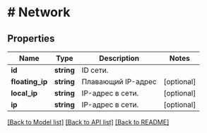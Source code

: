 # # Network

## Properties

Name | Type | Description | Notes
------------ | ------------- | ------------- | -------------
**id** | **string** | ID сети. |
**floating_ip** | **string** | Плавающий IP-адрес | [optional]
**local_ip** | **string** | IP-адрес в сети. | [optional]
**ip** | **string** | IP-адрес в сети. | [optional]

[[Back to Model list]](../../README.md#models) [[Back to API list]](../../README.md#endpoints) [[Back to README]](../../README.md)
